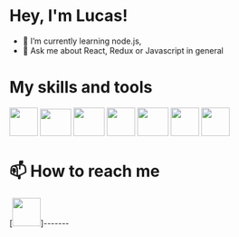 # Hey, I'm Lucas!
- 🌱 I’m currently learning node.js,
- 💬 Ask me about React, Redux or Javascript in general

# My skills and tools
[<img src=https://user-images.githubusercontent.com/63980760/140987653-c08a6d2a-a0b7-4fb6-b455-118ab76a993a.png width="50" height="50" />](https://www.typescriptlang.org/) [<img src=https://user-images.githubusercontent.com/63980760/140988963-de45b71f-4c49-4415-82ad-76ab1fa1cc66.png width="55" height="48" />](https://es.reactjs.org/) [<img src=https://user-images.githubusercontent.com/63980760/140990397-5b3a12e4-715e-4261-a401-0b66d84b0d4d.png width="55" height="50" />](http://es.redux.js.org/) [<img src=https://user-images.githubusercontent.com/63980760/140990903-aa58bda6-ebf5-43da-8cb4-4838b2d8ebb5.png width="50" height="50" />](https://www.javascript.com/)
[<img src=https://user-images.githubusercontent.com/63980760/140992102-b763f3d0-e2f5-4057-979f-0b38a2a3432a.png
width="55" height="50" />](https://testing-library.com/) [<img src=https://user-images.githubusercontent.com/63980760/140992246-00a6499c-9067-4762-97de-ab8eaf0d1929.png width="50" height="50" />](https://jestjs.io/)
[<img src=https://user-images.githubusercontent.com/63980760/141016742-c74ea586-12b1-42f4-906e-d9d11ce177bd.png width="50" height="50" />](https://docs.microsoft.com/en-us/aspnet/core/introduction-to-aspnet-core?view=aspnetcore-6.0)


# 📫 How to reach me
[<img src=https://user-images.githubusercontent.com/63980760/140994372-e1bfb8b2-4eed-4f26-9fe5-40ac82430182.png width="50" height="50" />]-------
